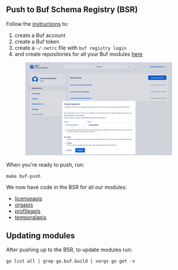 ## Push to Buf Schema Registry (BSR)

Follow the [instructions](https://docs.buf.build/tour/log-into-the-bsr) to:

1. create a Buf account
2. create a Buf token
3. create a `~/.netrc` file with `buf registry login`
4. and create repositories for all your Buf modules
   [here](https://buf.build/kevinmichaelchen/repositories)

<p align="center">
<img width="400" src="./buf-repo.png" />
</p>

When you're ready to push, run:

```shell
make buf-push
```

We now have code in the BSR for all our modules:

- [licenseapis](https://buf.build/kevinmichaelchen/licenseapis/docs/main:license.v1beta1)
- [orgapis](https://buf.build/kevinmichaelchen/orgapis/docs/main:org.v1beta1)
- [profileapis](https://buf.build/kevinmichaelchen/profileapis/docs/main:profile.v1beta1)
- [temporalapis](https://buf.build/kevinmichaelchen/temporalapis/docs/main:temporal.v1beta1)

## Updating modules

After pushing up to the BSR, to update modules run:

```shell
go list all | grep go.buf.build | xargs go get -v
```
